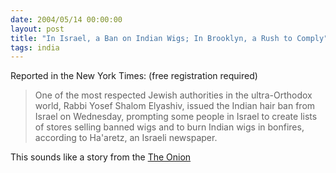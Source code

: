 ```yaml
---
date: 2004/05/14 00:00:00
layout: post
title: "In Israel, a Ban on Indian Wigs; In Brooklyn, a Rush to Comply"
tags: india
---
```


Reported in the New York Times: (free registration required)

> One of the most respected Jewish authorities in the ultra-Orthodox world, Rabbi Yosef Shalom Elyashiv, issued the Indian hair ban from Israel on Wednesday, prompting some people in Israel to create lists of stores selling banned wigs and to burn Indian wigs in bonfires, according to Ha'aretz, an Israeli newspaper.

This sounds like a story from the [The Onion](http://www.theonion.com/content/)
